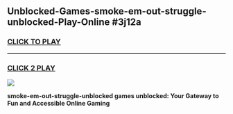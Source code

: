 
## Unblocked-Games-smoke-em-out-struggle-unblocked-Play-Online #3j12a
<h3>
<a href="https://news.freeplayer.one?title=smoke-em-out-struggle-unblocked&ref=3">CLICK TO PLAY</a></h3>
<hr>

<h3>
<a href="https://news.freeplayer.one?title=smoke-em-out-struggle-unblocked&ref=3">CLICK 2 PLAY</a>
  
</h3>

<a href="https://news.freeplayer.one?title=smoke-em-out-struggle-unblocked&ref=3"><img src="https://clearcache.store/games.png"></a>


**smoke-em-out-struggle-unblocked games unblocked: Your Gateway to Fun and Accessible Online Gaming**
